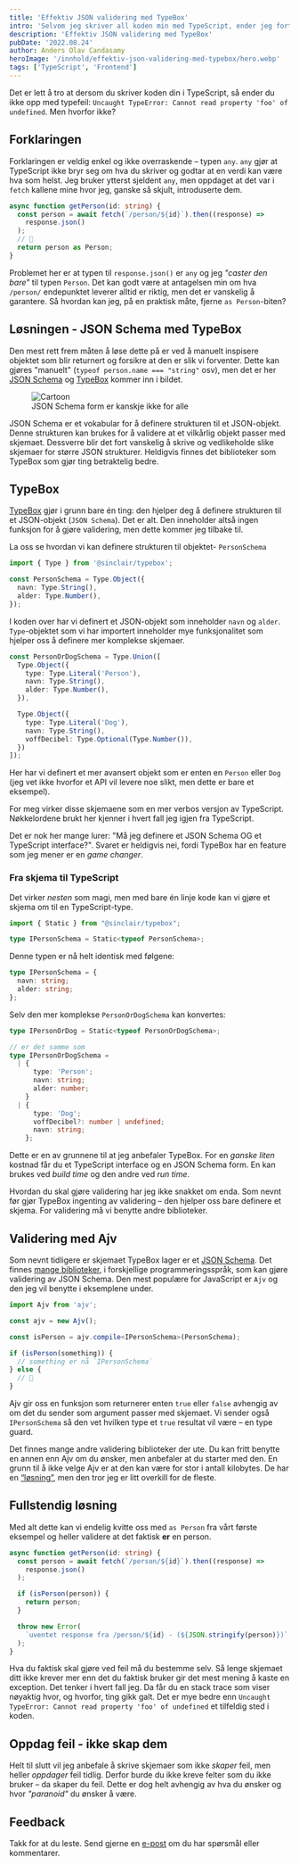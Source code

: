 ```yaml
---
title: 'Effektiv JSON validering med TypeBox'
intro: 'Selvom jeg skriver all koden min med TypeScript, ender jeg fortsatt opp med typefeil.'
description: 'Effektiv JSON validering med TypeBox'
pubDate: '2022.08.24'
author: Anders Olav Candasamy
heroImage: '/innhold/effektiv-json-validering-med-typebox/hero.webp'
tags: ['TypeScript', 'Frontend']
---
```


Det er lett å tro at dersom du skriver koden din i TypeScript, så ender du ikke opp med typefeil: `Uncaught TypeError: Cannot read property 'foo' of undefined`. Men hvorfor ikke?

## Forklaringen

Forklaringen er veldig enkel og ikke overraskende – typen `any`. `any` gjør at TypeScript ikke bryr seg om hva du skriver og godtar at en verdi kan være hva som helst. Jeg bruker ytterst sjeldent `any`, men oppdaget at det var i `fetch` kallene mine hvor jeg, ganske så skjult, introduserte dem.

```ts
async function getPerson(id: string) {
  const person = await fetch(`/person/${id}`).then((response) =>
    response.json()
  );
  // 😬
  return person as Person;
}
```

Problemet her er at typen til `response.json()` er `any` og jeg *"caster den bare"* til typen `Person`. Det kan godt være at antagelsen min om hva `/person/` endepunktet leverer alltid er riktig, men det er vanskelig å garantere. Så hvordan kan jeg, på en praktisk måte, fjerne `as Person`-biten?

## Løsningen - JSON Schema med TypeBox

Den mest rett frem måten å løse dette på er ved å manuelt inspisere objektet som blir returnert og forsikre at den er slik vi forventer. Dette kan gjøres "manuelt" (`typeof person.name === "string"` osv), men det er her [JSON Schema](https://json-schema.org/) og [TypeBox](https://github.com/sinclairzx81/typebox) kommer inn i bildet.

<figure>
  <img src="/innhold/effektiv-json-validering-med-typebox/cartoon.webp" alt="Cartoon">
  <figcaption>JSON Schema form er kanskje ikke for alle</figcaption>
</figure>

JSON Schema er et vokabular for å definere strukturen til et JSON-objekt. Denne strukturen kan brukes for å validere at et vilkårlig objekt passer med skjemaet. Dessverre blir det fort vanskelig å skrive og vedlikeholde slike skjemaer for større JSON strukturer. Heldigvis finnes det biblioteker som TypeBox som gjør ting betraktelig bedre.

## TypeBox

[TypeBox](https://github.com/sinclairzx81/typebox) gjør i grunn bare én ting: den hjelper deg å definere strukturen til et JSON-objekt (`JSON Schema`). Det er alt. Den inneholder altså ingen funksjon for å gjøre validering, men dette kommer jeg tilbake til.

La oss se hvordan vi kan definere strukturen til objektet- `PersonSchema`

```ts
import { Type } from '@sinclair/typebox';

const PersonSchema = Type.Object({
  navn: Type.String(),
  alder: Type.Number(),
});
```

I koden over har vi definert et JSON-objekt som inneholder `navn` og `alder`. `Type`-objektet som vi har importert inneholder mye funksjonalitet som hjelper oss å definere mer komplekse skjemaer.

```ts
const PersonOrDogSchema = Type.Union([
  Type.Object({
    type: Type.Literal('Person'),
    navn: Type.String(),
    alder: Type.Number(),
  }),

  Type.Object({
    type: Type.Literal('Dog'),
    navn: Type.String(),
    voffDecibel: Type.Optional(Type.Number()),
  })
]);
```

Her har vi definert et mer avansert objekt som er enten en `Person` eller `Dog` (jeg vet ikke hvorfor et API vil levere noe slikt, men dette er bare et eksempel).

For meg virker disse skjemaene som en mer verbos versjon av TypeScript. Nøkkelordene brukt her kjenner i hvert fall jeg igjen fra TypeScript.

Det er nok her mange lurer: "Må jeg definere et JSON Schema OG et TypeScript interface?". Svaret er heldigvis nei, fordi TypeBox har en feature som jeg mener er en *game changer*.

### Fra skjema til TypeScript

Det virker *nesten* som magi, men med bare én linje kode kan vi gjøre et skjema om til en TypeScript-type.

```ts
import { Static } from "@sinclair/typebox";

type IPersonSchema = Static<typeof PersonSchema>;
```

Denne typen er nå helt identisk med følgene:

```ts
type IPersonSchema = {
  navn: string;
  alder: string;
};
```

Selv den mer komplekse `PersonOrDogSchema` kan konvertes:

```ts
type IPersonOrDog = Static<typeof PersonOrDogSchema>;

// er det samme som
type IPersonOrDogSchema =
  | {
      type: 'Person';
      navn: string;
      alder: number;
    }
  | {
      type: 'Dog';
      voffDecibel?: number | undefined;
      navn: string;
    };
```

Dette er en av grunnene til at jeg anbefaler TypeBox. For en *ganske liten* kostnad får du et TypeScript interface og en JSON Schema form. En kan brukes ved *build time* og den andre ved *run time*.

Hvordan du skal gjøre validering har jeg ikke snakket om enda. Som nevnt før gjør TypeBox ingenting av validering – den hjelper oss bare definere et skjema. For validering må vi benytte andre biblioteker.

## Validering med Ajv

Som nevnt tidligere er skjemaet TypeBox lager er et [JSON Schema](https://json-schema.org/). Det finnes [mange biblioteker](https://json-schema.org/implementations.html#validators), i forskjellige programmeringsspråk, som kan gjøre validering av JSON Schema. Den mest populære for JavaScript er `Ajv` og den jeg vil benytte i eksemplene under.

```ts
import Ajv from 'ajv';

const ajv = new Ajv();

const isPerson = ajv.compile<IPersonSchema>(PersonSchema);

if (isPerson(something)) {
  // something er nå `IPersonSchema`
} else {
  // 🤷
}
```

Ajv gir oss en funksjon som returnerer enten `true` eller `false` avhengig av om det du sender som argument passer med skjemaet. Vi sender også `IPersonSchema` så den vet hvilken type et `true` resultat vil være – en type guard.

Det finnes mange andre validering biblioteker der ute. Du kan fritt benytte en annen enn Ajv om du ønsker, men anbefaler at du starter med den. En grunn til å ikke velge Ajv er at den kan være for stor i antall kilobytes. De har en [“løsning”](https://ajv.js.org/standalone.html), men den tror jeg er litt overkill for de fleste.

## Fullstendig løsning

Med alt dette kan vi endelig kvitte oss med `as Person` fra vårt første eksempel og heller validere at det faktisk **er** en person.

```ts
async function getPerson(id: string) {
  const person = await fetch(`/person/${id}`).then((response) =>
    response.json()
  );

  if (isPerson(person)) {
    return person;
  }

  throw new Error(
    `uventet response fra /person/${id} - (${JSON.stringify(person)})`
  );
}
```

Hva du faktisk skal gjøre ved feil må du bestemme selv. Så lenge skjemaet ditt ikke krever mer enn det du faktisk bruker gir det mest mening å kaste en exception. Det tenker i hvert fall jeg. Da får du en stack trace som viser nøyaktig hvor, og hvorfor, ting gikk galt. Det er mye bedre enn `Uncaught TypeError: Cannot read property 'foo' of undefined` et tilfeldig sted i koden.

## Oppdag feil - ikke skap dem

Helt til slutt vil jeg anbefale å skrive skjemaer som ikke *skaper* feil, men heller *oppdager* feil tidlig. Derfor burde du ikke kreve felter som du ikke bruker – da skaper du feil. Dette er dog helt avhengig av hva du ønsker og hvor *"paranoid"* du ønsker å være.

## Feedback

Takk for at du leste. Send gjerne en [e-post](mailto:aca@capraconsulting.no) om du har spørsmål eller kommentarer.